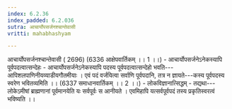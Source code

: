 ```yaml
---
index: 6.2.36
index_padded: 6.2.036
sutra: आचार्योपसर्जनश्चान्तेवासी
vritti: mahabhashyam

---
```

 आचार्योपसर्जनश्चान्तेवासी ( 2696) (6336 आक्षेपवार्तिकम् ।। 1 ।।) - आचार्योपसर्जनेऽनेकस्यापि पूर्वपदत्वात्सन्देहः - आचार्योपसर्जनेऽनेकस्यापि पदस्य पूर्वपदत्वात्सन्देहो भवति---आपिशलपाणिनीयव्याडीयगौतमीयाः । एवं पदं वर्जयित्वा सर्वाणि पूर्वपदानि, तत्र न ज्ञायते---कस्य पूर्वपदस्य स्वरेण भवितव्यमिति ।। (6337 समाधानवार्तिकम् ।। 2 ।।) - लोकविज्ञानात्सिद्धम् - तद्यथा---लोकेऽमीषां ब्राह्मणानां पूर्वमानयेति यः सर्वपूर्वः स आनीयते । एवमिहापि यत्सर्वपूर्वपदं तस्य प्रकृतिस्वरत्वं भविष्यति ।। 